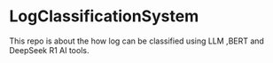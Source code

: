# LogClassificationSystem
This repo is about the how log can be classified using LLM ,BERT and DeepSeek R1 AI tools.
